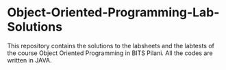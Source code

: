 # Object-Oriented-Programming-Lab-Solutions
This repository contains the solutions to the labsheets and the labtests of the course Object Oriented Programming in BITS Pilani. All the codes are written in JAVA.
